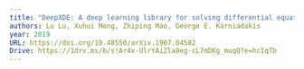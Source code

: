 ```yaml
---
title: "DeepXDE: A deep learning library for solving differential equations"
authors: Lu Lu, Xuhui Meng, Zhiping Mao, George E. Karniadakis
year: 2019
URL: https://doi.org/10.48550/arXiv.1907.04502
Drive: https://1drv.ms/b/s!Ar4x-UlrYAiZla8eg-cL7mDKg_muqQ?e=hcIqTb
---
```


